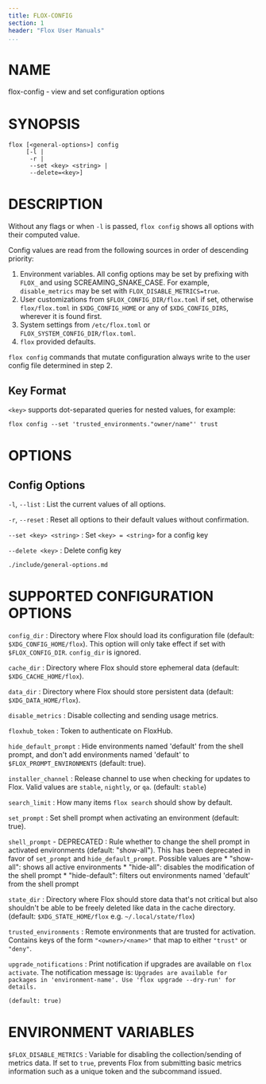 ```yaml
---
title: FLOX-CONFIG
section: 1
header: "Flox User Manuals"
...
```



# NAME

flox-config - view and set configuration options

# SYNOPSIS

```
flox [<general-options>] config
     [-l |
      -r |
      --set <key> <string> |
      --delete=<key>]
```

# DESCRIPTION

Without any flags or when `-l` is passed, `flox config` shows all options with
their computed value.

Config values are read from the following sources in order of descending priority:

1. Environment variables.
   All config options may be set by prefixing with `FLOX_` and using
   SCREAMING_SNAKE_CASE.
   For example, `disable_metrics` may be set with `FLOX_DISABLE_METRICS=true`.
2. User customizations from `$FLOX_CONFIG_DIR/flox.toml` if set,
   otherwise `flox/flox.toml` in `$XDG_CONFIG_HOME` or any of `$XDG_CONFIG_DIRS`,
   wherever it is found first.
3. System settings from `/etc/flox.toml` or `FLOX_SYSTEM_CONFIG_DIR/flox.toml`.
4. `flox` provided defaults.

`flox config` commands that mutate configuration always write to the user config file
determined in step 2.


## Key Format

`<key>` supports dot-separated queries for nested values, for example:

```
flox config --set 'trusted_environments."owner/name"' trust
```

# OPTIONS

## Config Options

`-l`, `--list`
:   List the current values of all options.

`-r`, `--reset`
:   Reset all options to their default values without confirmation.

`--set <key> <string>`
:  Set `<key> = <string>` for a config key

`--delete <key>`
:   Delete config key

```{.include}
./include/general-options.md
```

# SUPPORTED CONFIGURATION OPTIONS

`config_dir`
:   Directory where Flox should load its configuration file
    (default: `$XDG_CONFIG_HOME/flox`).
    This option will only take effect if set with `$FLOX_CONFIG_DIR`.
    `config_dir` is ignored.

`cache_dir`
:   Directory where Flox should store ephemeral data
    (default: `$XDG_CACHE_HOME/flox`).

`data_dir`
:   Directory where Flox should store persistent data
    (default: `$XDG_DATA_HOME/flox`).

`disable_metrics`
:   Disable collecting and sending usage metrics.

`floxhub_token`
:   Token to authenticate on FloxHub.

`hide_default_prompt`
:   Hide environments named 'default' from the shell prompt,
    and don't add environments named 'default' to `$FLOX_PROMPT_ENVIRONMENTS` (default: true).

`installer_channel`
:   Release channel to use when checking for updates to Flox.
    Valid values are `stable`, `nightly`, or `qa`.
    (default: `stable`)

`search_limit`
:   How many items `flox search` should show by default.

`set_prompt`
:   Set shell prompt when activating an environment (default: true).

`shell_prompt` - DEPRECATED
:   Rule whether to change the shell prompt in activated environments
    (default: "show-all").
    This has been deprecated in favor of `set_prompt` and `hide_default_prompt`.
    Possible values are
    * "show-all": shows all active environments
    * "hide-all": disables the modification of the shell prompt
    * "hide-default": filters out environments named 'default' from the shell prompt

`state_dir`
:   Directory where Flox should store data that's not critical but also
    shouldn't be able to be freely deleted like data in the cache directory.
    (default: `$XDG_STATE_HOME/flox` e.g. `~/.local/state/flox`)

`trusted_environments`
:   Remote environments that are trusted for activation.
    Contains keys of the form `"<owner>/<name>"` that map to either `"trust"` or
    `"deny"`.

`upgrade_notifications`
:   Print notification if upgrades are available on `flox activate`.
    The notification message is:
    ```
    Upgrades are available for packages in 'environment-name'.
    Use 'flox upgrade --dry-run' for details.
    ```

    (default: true)

# ENVIRONMENT VARIABLES

`$FLOX_DISABLE_METRICS`
:   Variable for disabling the collection/sending of metrics data.
    If set to `true`, prevents Flox from submitting basic metrics information
    such as a unique token and the subcommand issued.
